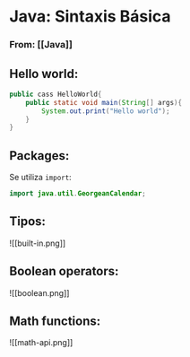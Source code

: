 # Java: Sintaxis Básica
### From: [[Java]]
## Hello world:
``` Java
public cass HelloWorld{
	public static void main(String[] args){
		System.out.print("Hello world");
	}
}
```

## Packages:
Se utiliza `import`:

```java
import java.util.GeorgeanCalendar;
```

## Tipos:
![[built-in.png]]

## Boolean operators:
![[boolean.png]]

## Math functions:
![[math-api.png]]
